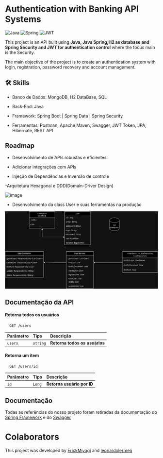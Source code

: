 # Authentication with Banking API Systems

![Java](https://img.shields.io/badge/java-%23ED8B00.svg?style=for-the-badge&logo=openjdk&logoColor=white)
![Spring](https://img.shields.io/badge/spring-%236DB33F.svg?style=for-the-badge&logo=spring&logoColor=white)
![JWT](https://img.shields.io/badge/JWT-black?style=for-the-badge&logo=JSON%20web%20tokens)

This project is an API built using **Java, Java Spring,H2 as database and Spring Security and JWT for authentication control** where the focus main is the Security.

The main objective of the project is to create an authentication system with login, registration, password recovery and account management. 
## 🛠 Skills
- Banco de Dados: MongoDB, H2 DataBase, SQL

- Back-End: Java

- Framework: Spring Boot | Spring Data | Spring Security 

- Ferramentas: Postman, Apache Maven, Swagger, JWT Token, JPA, Hibernate, REST API


## Roadmap

- Desenvolvimento de APIs robustas e eficientes

- Adicionar integrações com APIs

- Injeção de Dependências e Inversão de controle

-Arquitetura Hexagonal e DDD(Domain-Driver Design) 

![image](https://github.com/ErickMiyagi/Auth-System/assets/90419609/ed0fbf09-87f6-4d41-b426-1b47047eb5ef)


- Desenvolvimento da class User e suas ferramentas na produção


![image](user.png)







## Documentação da API

#### Retorna todos os usuários

```http
  GET /users
```

| Parâmetro   | Tipo       | Descrição                           |
| :---------- | :--------- | :---------------------------------- |
| `users` | `string` | **Retorna todos os usuários** |

#### Retorna um item

```http
  GET /users/id
```

| Parâmetro   | Tipo       | Descrição                                   |
| :---------- | :--------- | :------------------------------------------ |
| `id`      | `Long` | **Retorna usuário por ID** |

#### 



## Documentação

Todas as referências do nosso projeto foram retiradas da documentação do [Spring Framework](https://glysns.gitbook.io/spring-framework/) e do [Swagger](https://www.bezkoder.com/spring-boot-swagger-3/)

# Colaborators

This project was developed by 
<a href="https://www.linkedin.com/in/erick-miyagi-310016258/" target="blank"/>ErickMiyagi</a> and
<a href="https://www.linkedin.com/in/leonardo-lermen-768769242/" target="blank"/>leonardolermen</a>


